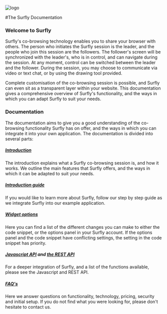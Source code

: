 ![logo](/images/logosmall.png)

#The Surfly Documentation


### Welcome to Surfly

Surfly's co-browsing technology enables you to share your browser with others. The person who initiates the Surfly session is the leader, and the people who join this session are the followers. The follower's screen will be synchronized with the leader's, who is in control, and can navigate during the session. At any moment, control can be switched between the leader and the follower. During the session, you may choose to communicate via video or text chat, or by using the drawing tool provided. 

Complete customisation of the co-browsing session is possible, and Surfly can even sit as a transparent layer within your website.  This documentation gives a comprehensive overview of Surfly's functionality, and the ways in which you can adapt Surfly to suit your needs. 

### Documentation

The documentation aims to give you a good understanding of the co-browsing functionality Surfly has on offer, and the ways in which you can integrate it into your own application. The documentation is divided into several parts:                     

##### [Introduction](./introduction.md)

The introduction explains what a Surfly co-browsing session is, and how it works. We outline the main features that Surfly offers, and the ways in which it can be adapted to suit your needs.

##### [Introduction guide](./the_surfly_tutorial.md)

If you would like to learn more about Surfly, follow our step by step guide as we integrate Surfly into our example application. 

##### [Widget options](./widget_options.md)

Here you can find a list of the different changes you can make to either the code snippet, or the options panel in your Surfly account. If the options panel and the code snippet have conflicting settings, the setting in the code snippet has priority.

##### [Javascript API](./javascript_api.md) and [the REST API](./rest_api.md)

For a deeper integration of Surfly, and a list of the functions available, please see the Javascript and REST API.

##### [FAQ's](./faqs.md)

Here we answer questions on functionality, technology, pricing, security and initial setup.
If you do not find what you were looking for, please don't hesitate to contact us.



